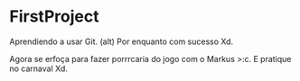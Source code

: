 # FirstProject
Aprendiendo a usar Git. (alt) Por enquanto com sucesso Xd.

Agora se erfoça para fazer porrrcaria do jogo com o Markus >:c.
E pratique no carnaval Xd.
